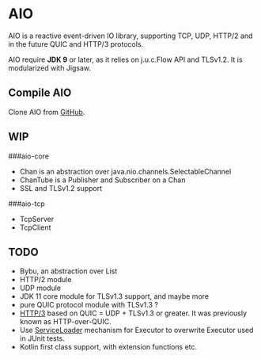 # AIO
AIO is a reactive event-driven IO library, supporting TCP, UDP, HTTP/2 and in the future QUIC and HTTP/3 protocols.

AIO require **JDK 9** or later, as it relies on j.u.c.Flow API and TLSv1.2. It is modularized with Jigsaw.

## Compile AIO
Clone AIO from [GitHub](https://github.com/pull-vert/aio).

## WIP
###aio-core
* Chan is an abstraction over java.nio.channels.SelectableChannel
* ChanTube is a Publisher and Subscriber on a Chan
* SSL and TLSv1.2 support

###aio-tcp
* TcpServer
* TcpClient

## TODO
* Bybu, an abstraction over List<ByteBuffer>
* HTTP/2 module
* UDP module
* JDK 11 core module for TLSv1.3 support, and maybe more
* pure QUIC protocol module with TLSv1.3 ?
* [HTTP/3](https://quicwg.org/base-drafts/draft-ietf-quic-http.html) based on QUIC = UDP + TLSv1.3 or greater. It was previously known as HTTP-over-QUIC.
* Use [ServiceLoader](https://docs.oracle.com/javase/9/docs/api/java/util/ServiceLoader.html) mechanism for Executor to overwrite Executor used in JUnit tests.
* Kotlin first class support, with extension functions etc.
